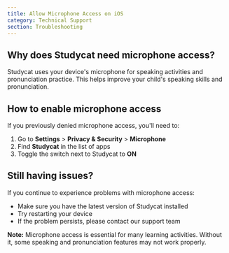 ```yaml
---
title: Allow Microphone Access on iOS
category: Technical Support 
section: Troubleshooting
---
```

Why does Studycat need microphone access?
-----------------------------------------

Studycat uses your device's microphone for speaking activities and pronunciation practice. This helps improve your child's speaking skills and pronunciation.  
  

How to enable microphone access
-------------------------------

If you previously denied microphone access, you'll need to:  
  

1. Go to **Settings** > **Privacy & Security** > **Microphone**
2. Find **Studycat** in the list of apps
3. Toggle the switch next to Studycat to **ON**

Still having issues?
--------------------

If you continue to experience problems with microphone access:

* Make sure you have the latest version of Studycat installed
* Try restarting your device
* If the problem persists, please contact our support team

**Note:** Microphone access is essential for many learning activities. Without it, some speaking and pronunciation features may not work properly.